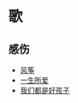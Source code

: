 # 歌
## 感伤
* [风筝](./kite.md)
* [一生所爱](./life-long-love.md)
* [我们都是好孩子](./we-are-all-good-children.md)